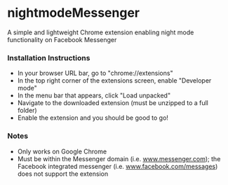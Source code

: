 # nightmodeMessenger
A simple and lightweight Chrome extension enabling night mode functionality on Facebook Messenger

### Installation Instructions
- In your browser URL bar, go to "chrome://extensions"
- In the top right corner of the extensions screen, enable "Developer mode"
- In the menu bar that appears, click "Load unpacked"
- Navigate to the downloaded extension (must be unzipped to a full folder)
- Enable the extension and you should be good to go!

### Notes
- Only works on Google Chrome
- Must be within the Messenger domain (i.e. www.messenger.com); the Facebook integrated messenger (i.e. www.facebook.com/messages) does not support the extension
